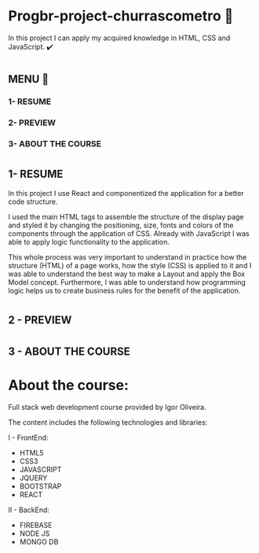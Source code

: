 # Progbr-project-churrascometro :pencil:

In this project I can apply my acquired knowledge in HTML, CSS and JavaScript. :heavy_check_mark:
#

## MENU :green_heart:

### 1- RESUME
### 2- PREVIEW
### 3- ABOUT THE COURSE
#

## 1- RESUME

In this project I use React and componentized the application for a better code structure.

I used the main HTML tags to assemble the structure of the display page and styled it by changing the positioning, size, fonts and colors of the components through the application of CSS. Already with JavaScript I was able to apply logic functionality to the application.

This whole process was very important to understand in practice how the structure (HTML) of a page works, how the style (CSS) is applied to it and I was able to understand the best way to make a Layout and apply the Box Model concept. Furthermore, I was able to understand how programming logic helps us to create business rules for the benefit of the application.
#

## 2 - PREVIEW

#

## 3 - ABOUT THE COURSE

# About the course:
Full stack web development course provided by Igor Oliveira.

The content includes the following technologies and libraries:

I - FrontEnd:
- HTML5
- CSS3
- JAVASCRIPT
- JQUERY
- BOOTSTRAP
- REACT

II - BackEnd:
- FIREBASE
- NODE JS
- MONGO DB



